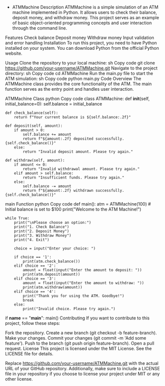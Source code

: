  * ATMMachine
Description
ATMMachine is a simple simulation of an ATM machine implemented in Python. It allows users to check their balance, deposit money, and withdraw money. This project serves as an example of basic object-oriented programming concepts and user interaction through the command line.

Features
Check balance
Deposit money
Withdraw money
Input validation and error handling
Installation
To run this project, you need to have Python installed on your system. You can download Python from the official Python website.

Usage
Clone the repository to your local machine:
sh
Copy code
git clone https://github.com/your-username/ATMMachine.git
Navigate to the project directory:
sh
Copy code
cd ATMMachine
Run the main.py file to start the ATM simulation:
sh
Copy code
python main.py
Code Overview
The ATMMachine class provides the core functionality of the ATM. The main function serves as the entry point and handles user interaction.

ATMMachine Class
python
Copy code
class ATMMachine:
    def __init__(self, initial_balance=0):
        self.balance = initial_balance
    
    def check_balance(self):
        return f"Your current balance is ${self.balance:.2f}"
    
    def deposit(self, amount):
        if amount > 0:
            self.balance += amount
            return f"${amount:.2f} deposited successfully. {self.check_balance()}"
        else:
            return "Invalid deposit amount. Please try again."
    
    def withdraw(self, amount):
        if amount <= 0:
            return "Invalid withdrawal amount. Please try again."
        elif amount > self.balance:
            return "Insufficient funds. Please try again."
        else:
            self.balance -= amount
            return f"${amount:.2f} withdrawn successfully. {self.check_balance()}"
main Function
python
Copy code
def main():
    atm = ATMMachine(100)  # Initial balance is set to $100
    print("Welcome to the ATM Machine!")
    
    while True:
        print("\nPlease choose an option:")
        print("1. Check Balance")
        print("2. Deposit Money")
        print("3. Withdraw Money")
        print("4. Exit")
        
        choice = input("Enter your choice: ")
        
        if choice == '1':
            print(atm.check_balance())
        elif choice == '2':
            amount = float(input("Enter the amount to deposit: "))
            print(atm.deposit(amount))
        elif choice == '3':
            amount = float(input("Enter the amount to withdraw: "))
            print(atm.withdraw(amount))
        elif choice == '4':
            print("Thank you for using the ATM. Goodbye!")
            break
        else:
            print("Invalid choice. Please try again.")

if __name__ == "__main__":
    main()
Contributing
If you want to contribute to this project, follow these steps:

Fork the repository.
Create a new branch (git checkout -b feature-branch).
Make your changes.
Commit your changes (git commit -m 'Add some feature').
Push to the branch (git push origin feature-branch).
Open a pull request.
License
This project is licensed under the MIT License. See the LICENSE file for details.

Replace https://github.com/your-username/ATMMachine.git with the actual URL of your GitHub repository. Additionally, make sure to include a LICENSE file in your repository if you choose to license your project under MIT or any other license.
